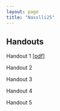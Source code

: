 ```yaml
---
layout: page
title: "Nasslli25"
---
```


## Handouts
Handout 1 [\[pdf\]](nasals/01.count-mass-nassli25.pdf)

Handout 2

Handout 3

Handout 4

Handout 5
